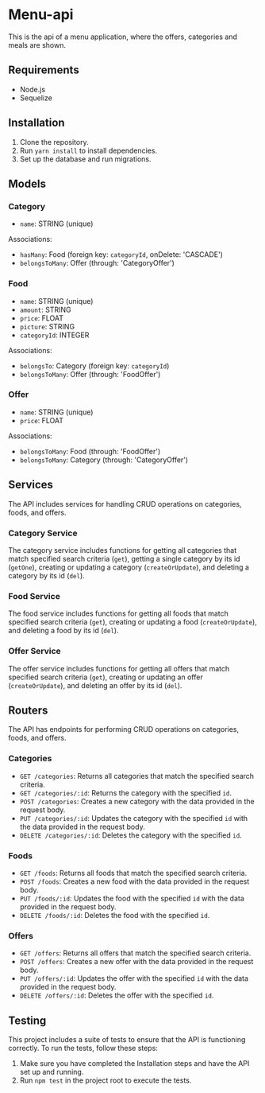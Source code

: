# Menu-api

This is the api of a menu application, where the offers, categories and meals are shown.

## Requirements

- Node.js
- Sequelize

## Installation

1. Clone the repository.
2. Run `yarn install` to install dependencies.
3. Set up the database and run migrations.

## Models

### Category

- `name`: STRING (unique)

Associations:

- `hasMany`: Food (foreign key: `categoryId`, onDelete: 'CASCADE')
- `belongsToMany`: Offer (through: 'CategoryOffer')

### Food

- `name`: STRING (unique)
- `amount`: STRING
- `price`: FLOAT
- `picture`: STRING
- `categoryId`: INTEGER

Associations:

- `belongsTo`: Category (foreign key: `categoryId`)
- `belongsToMany`: Offer (through: 'FoodOffer')

### Offer

- `name`: STRING (unique)
- `price`: FLOAT

Associations:

- `belongsToMany`: Food (through: 'FoodOffer')
- `belongsToMany`: Category (through: 'CategoryOffer')

## Services

The API includes services for handling CRUD operations on categories, foods, and offers.

### Category Service

The category service includes functions for getting all categories that match specified search criteria (`get`), getting a single category by its id (`getOne`), creating or updating a category (`createOrUpdate`), and deleting a category by its id (`del`).

### Food Service

The food service includes functions for getting all foods that match specified search criteria (`get`), creating or updating a food (`createOrUpdate`), and deleting a food by its id (`del`).

### Offer Service

The offer service includes functions for getting all offers that match specified search criteria (`get`), creating or updating an offer (`createOrUpdate`), and deleting an offer by its id (`del`).

## Routers

The API has endpoints for performing CRUD operations on categories, foods, and offers.

### Categories

- `GET /categories`: Returns all categories that match the specified search criteria.
- `GET /categories/:id`: Returns the category with the specified `id`.
- `POST /categories`: Creates a new category with the data provided in the request body.
- `PUT /categories/:id`: Updates the category with the specified `id` with the data provided in the request body.
- `DELETE /categories/:id`: Deletes the category with the specified `id`.

### Foods

- `GET /foods`: Returns all foods that match the specified search criteria.
- `POST /foods`: Creates a new food with the data provided in the request body.
- `PUT /foods/:id`: Updates the food with the specified `id` with the data provided in the request body.
- `DELETE /foods/:id`: Deletes the food with the specified `id`.

### Offers

- `GET /offers`: Returns all offers that match the specified search criteria.
- `POST /offers`: Creates a new offer with the data provided in the request body.
- `PUT /offers/:id`: Updates the offer with the specified `id` with the data provided in the request body.
- `DELETE /offers/:id`: Deletes the offer with the specified `id`.

## Testing

This project includes a suite of tests to ensure that the API is functioning correctly. To run the tests, follow these steps:

1. Make sure you have completed the Installation steps and have the API set up and running.
2. Run `npm test` in the project root to execute the tests.